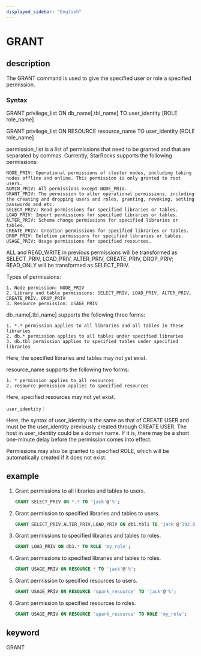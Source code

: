 ```yaml
---
displayed_sidebar: "English"
---
```


# GRANT

## description

The GRANT command is used to give the specified user or role a specified permission.

### Syntax

GRANT privilege_list ON db_name[.tbl_name] TO user_identity [ROLE role_name]

GRANT privilege_list ON RESOURCE resource_name TO user_identity [ROLE role_name]

permission_list is a list of permissions that need to be granted and that are separated by commas. Currently, StarRocks supports the following permissions:

```plain text
NODE_PRIV: Operational permissions of cluster nodes, including taking nodes offline and online. This permission is only granted to root users. 
ADMIN_PRIV: All permissions except NODE_PRIV.
GRANT_PRIV: The permission to alter operational permissions, including the creating and dropping users and roles, granting, revoking, setting passwords and etc. 
SELECT_PRIV: Read permissions for specified libraries or tables. 
LOAD_PRIV: Import permissions for specified libraries or tables.
ALTER_PRIV: Schema change permissions for specified libraries or tables. 
CREATE_PRIV: Creation permissions for specified libraries or tables.
DROP_PRIV: Deletion permissions for specified libraries or tables.
USAGE_PRIV: Usage permissions for specified resources. 
```

ALL and READ_WRITE in previous permissions will be transformed as SELECT_PRIV, LOAD_PRIV, ALTER_PRIV, CREATE_PRIV, DROP_PRIV; READ_ONLY will be transformed as SELECT_PRIV.

Types of permissions:

```plain text
1. Node permission: NODE_PRIV
2. Library and table permissions: SELECT_PRIV, LOAD_PRIV, ALTER_PRIV, CREATE_PRIV, DROP_PRIV
3. Resource permission: USAGE_PRIV
```

db_name[.tbl_name] supports the following three forms:

```plain text
1. *.* permission applies to all libraries and all tables in these libraries
2. db.* permission applies to all tables under specified libraries 
3. db.tbl permission applies to specified tables under specified libraries 
```

Here, the specified libraries and tables may not yet exist.

resource_name supports the following two forms:

```plain text
1. * permission applies to all resources
2. resource permission applies to specified resources
```

Here, specified resources may not yet exist.

```plain text
user_identity：
```

Here, the syntax of user_identity is the same as that of CREATE USER and must be the user_identity previously created through CREATE USER. The host in user_identity could be a domain name. If it is, there may be a short one-minute delay before the permission comes into effect.

Permissions may also be granted to specified ROLE, which will be automatically created if it does not exist.

## example

1. Grant permissions to all libraries and tables to users.

    ```sql
    GRANT SELECT_PRIV ON *.* TO 'jack'@'%';
    ```

2. Grant permission to specified libraries and tables to users.

    ```sql
    GRANT SELECT_PRIV,ALTER_PRIV,LOAD_PRIV ON db1.tbl1 TO 'jack'@'192.8.%';
    ```

3. Grant permissions to specified libraries and tables to roles.

    ```sql
    GRANT LOAD_PRIV ON db1.* TO ROLE 'my_role';
    ```

4. Grant permissions to specified libraries and tables to roles.

    ```sql
    GRANT USAGE_PRIV ON RESOURCE * TO 'jack'@'%';
    ```

5. Grant permission to specified resources to users.

    ```sql
    GRANT USAGE_PRIV ON RESOURCE 'spark_resource' TO 'jack'@'%';
    ```

6. Grant permission to specified resources to roles.

    ```sql
    GRANT USAGE_PRIV ON RESOURCE 'spark_resource' TO ROLE 'my_role';
    ```

## keyword

GRANT
